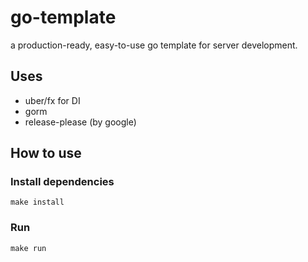 # go-template

a production-ready, easy-to-use go template for server development.

## Uses

- uber/fx for DI
- gorm
- release-please (by google)

## How to use

### Install dependencies

```
make install
```

### Run

```
make run
```
